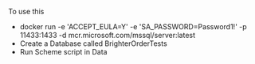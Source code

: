 To use this

  - docker run -e 'ACCEPT_EULA=Y' -e 'SA_PASSWORD=Password1!' -p 11433:1433 -d mcr.microsoft.com/mssql/server:latest
  - Create a Database called BrighterOrderTests
  - Run Scheme script in Data